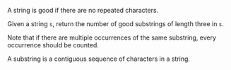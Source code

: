 A string is good if there are no repeated characters.

Given a string `s`, return the number of good substrings of length three in `s`.

Note that if there are multiple occurrences of the same substring, every occurrence should be counted.

A substring is a contiguous sequence of characters in a string.

